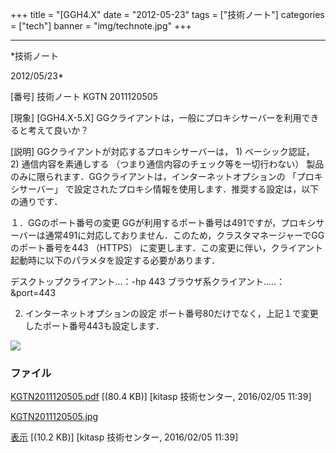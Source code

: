 ﻿+++
title = "[GGH4.X"
date = "2012-05-23"
tags = ["技術ノート"]
categories = ["tech"]
banner = "img/technote.jpg"
+++

-----------------------------------------------------------------------------------------------------------------------------

*技術ノート

2012/05/23*


[番号]
技術ノート KGTN 2011120505

[現象]
[GGH4.X-5.X]
GGクライアントは，一般にプロキシサーバーを利用できると考えて良いか？

[説明]
GGクライアントが対応するプロキシサーバーは， 1) ベーシック認証， 2)
通信内容を素通しする （つまり通信内容のチェック等を一切行わない）
製品のみに限られます．GGクライアントは，インターネットオプションの
「プロキシサーバー」
で設定されたプロキシ情報を使用します．推奨する設定は，以下の通りです．

１．GGのポート番号の変更
GGが利用するポート番号は491ですが，プロキシサーバーは通常491に対応しておりません．このため，クラスタマネージャーでGGのポート番号を443
（HTTPS）
に変更します．この変更に伴い，クライアント起動時に以下のパラメタを設定する必要があります．

デスクトップクライアント...：-hp 443
ブラウザ系クライアント.....：&port=443

2. インターネットオプションの設定
ポート番号80だけでなく，上記１で変更したポート番号443も設定します．

![](http://techreport.kitasp.net/attachments/download/2422/KGTN2011120505.jpg)


### ファイル

 
 


[KGTN2011120505.pdf](http://techreport.kitasp.net/attachments/download/2421/KGTN2011120505.pdf)
 [(80.4 KB)] [kitasp 技術センター, 2016/02/05
11:39]

[KGTN2011120505.jpg](http://techreport.kitasp.net/attachments/download/2422/KGTN2011120505.jpg)

[表示](http://techreport.kitasp.net/attachments/2422/KGTN2011120505.jpg "表示")
 [(10.2 KB)] [kitasp 技術センター, 2016/02/05
11:39]


 


 

